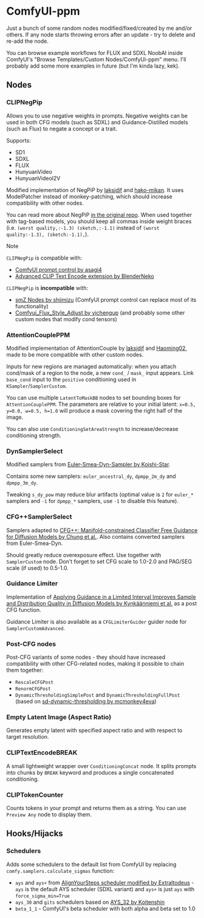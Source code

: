 # ComfyUI-ppm

Just a bunch of some random nodes modified/fixed/created by me and/or others. If any node starts throwing errors after an update - try to delete and re-add the node.

You can browse example workflows for FLUX and SDXL NoobAI inside ComfyUI's "Browse Templates/Custom Nodes/ComfyUi-ppm" menu. I'll probably add some more examples in future (but I'm kinda lazy, kek).

## Nodes

### CLIPNegPip

Allows you to use negative weights in prompts. Negative weights can be used in both CFG models (such as SDXL) and Guidance-Distilled models (such as Flux) to negate a concept or a trait.

Supports:

- SD1
- SDXL
- FLUX
- HunyuanVideo
- HunyuanVideoI2V

Modified implementation of NegPiP by [laksjdjf](https://github.com/laksjdjf) and [hako-mikan](https://github.com/hako-mikan). It uses ModelPatcher instead of monkey-patching, which should increase compatibility with other nodes.

You can read more about NegPiP [in the original repo](https://github.com/hako-mikan/sd-webui-negpip). When used together with tag-based models, you should keep all commas inside weight braces (i.e. `(worst quality,:-1.3) (sketch,:-1.1)` instead of `(worst quality:-1.3), (sketch:-1.1),`).

> [!NOTE]
> `CLIPNegPip` is compatible with:
>
> - [ComfyUI prompt control by asagi4](https://github.com/asagi4/comfyui-prompt-control/)
> - [Advanced CLIP Text Encode extension by BlenderNeko](https://github.com/BlenderNeko/ComfyUI_ADV_CLIP_emb)
>
> `CLIPNegPip` is **incompatible** with:
>
> - [smZ Nodes by shiimizu](https://github.com/shiimizu/ComfyUI_smZNodes) (ComfyUI prompt control can replace most of its functionality)
> - [Comfyui_Flux_Style_Adjust by yichengup](https://github.com/yichengup/Comfyui_Flux_Style_Adjust) (and probably some other custom nodes that modify cond tensors)

### AttentionCouplePPM

Modified implementation of AttentionCouple by [laksjdjf](https://github.com/laksjdjf) and [Haoming02](https://github.com/Haoming02), made to be more compatible with other custom nodes.

Inputs for new regions are managed automatically: when you attach cond/mask of a region to the node, a new `cond_` / `mask_` input appears. Link `base_cond` input to the `positive` conditioning used in `KSampler`/`SamplerCustom`.

You can use multiple `LatentToMaskBB` nodes to set bounding boxes for `AttentionCouplePPM`. The parameters are relative to your initial latent: `x=0.5, y=0.0, w=0.5, h=1.0` will produce a mask covering the right half of the image.

You can also use `ConditioningSetAreaStrength` to increase/decrease conditioning strength.

### DynSamplerSelect

Modified samplers from [Euler-Smea-Dyn-Sampler by Koishi-Star](https://github.com/Koishi-Star/Euler-Smea-Dyn-Sampler).

Contains some new samplers: `euler_ancestral_dy`, `dpmpp_2m_dy` and `dpmpp_3m_dy`.

Tweaking `s_dy_pow` may reduce blur artifacts (optimal value is `2` for `euler_*` samplers and `-1` for `dpmpp_*` samplers, use `-1` to disable this feature).

### CFG++SamplerSelect

Samplers adapted to [CFG++: Manifold-constrained Classifier Free Guidance for Diffusion Models by Chung et al.](https://cfgpp-diffusion.github.io/). Also contains converted samplers from Euler-Smea-Dyn.

Should greatly reduce overexposure effect. Use together with `SamplerCustom` node. Don't forget to set CFG scale to 1.0-2.0 and PAG/SEG scale (if used) to 0.5-1.0.

### Guidance Limiter

Implementation of [Applying Guidance in a Limited Interval Improves Sample and Distribution Quality in Diffusion Models by Kynkäänniemi et al.](https://arxiv.org/abs/2404.07724) as a post CFG function.

Guidance Limiter is also available as a `CFGLimiterGuider` guider node for `SamplerCustomAdvanced`.

### Post-CFG nodes

Post-CFG variants of some nodes - they should have increased compatibility with other CFG-related nodes, making it possible to chain them together:

- `RescaleCFGPost`
- `RenormCFGPost`
- `DynamicThresholdingSimplePost` and `DynamicThresholdingFullPost` (based on [sd-dynamic-thresholding by mcmonkey4eva](https://github.com/mcmonkeyprojects/sd-dynamic-thresholding))

### Empty Latent Image (Aspect Ratio)

Generates empty latent with specified aspect ratio and with respect to target resolution.

### CLIPTextEncodeBREAK

A small lightweight wrapper over `ConditioningConcat` node. It splits prompts into chunks by `BREAK` keyword and produces a single concatenated conditioning.

### CLIPTokenCounter

Counts tokens in your prompt and returns them as a string. You can use `Preview Any` node to display them.

## Hooks/Hijacks

### Schedulers

Adds some schedulers to the default list from ComfyUI by replacing `comfy.samplers.calculate_sigmas` function:

- `ays` and `ays+` from [AlignYourSteps scheduler modified by Extraltodeus](https://github.com/Extraltodeus/sigmas_tools_and_the_golden_scheduler/blob/0dc89a264ef346a093d053c0da751f3ece317613/sigmas_merge.py#L203-L233) - `ays` is the default AYS scheduler (SDXL variant) and `ays+` is just `ays` with `force_sigma_min=True`
- `ays_30` and `gits` schedulers based on [AYS_32 by Koitenshin](https://github.com/AUTOMATIC1111/stable-diffusion-webui/pull/15751#issuecomment-2143648234)
- `beta_1_1` - ComfyUI's beta scheduler with both alpha and beta set to 1.0
